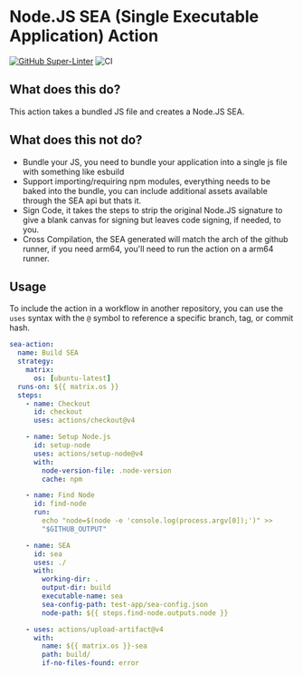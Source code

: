 # Node.JS SEA (Single Executable Application) Action

[![GitHub Super-Linter](https://github.com/bryopsida/node-sea-action/actions/workflows/linter.yml/badge.svg)](https://github.com/super-linter/super-linter)
![CI](https://github.com/bryopsida/node-sea-action/actions/workflows/ci.yml/badge.svg)

## What does this do?

This action takes a bundled JS file and creates a Node.JS SEA.

## What does this not do?

- Bundle your JS, you need to bundle your application into a single js file with
  something like esbuild
- Support importing/requiring npm modules, everything needs to be baked into the
  bundle, you can include additional assets available through the SEA api but
  thats it.
- Sign Code, it takes the steps to strip the original Node.JS signature to give
  a blank canvas for signing but leaves code signing, if needed, to you.
- Cross Compilation, the SEA generated will match the arch of the github runner,
  if you need arm64, you'll need to run the action on a arm64 runner.

## Usage

To include the action in a workflow in another repository, you can use the
`uses` syntax with the `@` symbol to reference a specific branch, tag, or commit
hash.

```yaml
sea-action:
  name: Build SEA
  strategy:
    matrix:
      os: [ubuntu-latest]
  runs-on: ${{ matrix.os }}
  steps:
    - name: Checkout
      id: checkout
      uses: actions/checkout@v4

    - name: Setup Node.js
      id: setup-node
      uses: actions/setup-node@v4
      with:
        node-version-file: .node-version
        cache: npm

    - name: Find Node
      id: find-node
      run:
        echo "node=$(node -e 'console.log(process.argv[0]);')" >>
        "$GITHUB_OUTPUT"

    - name: SEA
      id: sea
      uses: ./
      with:
        working-dir: .
        output-dir: build
        executable-name: sea
        sea-config-path: test-app/sea-config.json
        node-path: ${{ steps.find-node.outputs.node }}

    - uses: actions/upload-artifact@v4
      with:
        name: ${{ matrix.os }}-sea
        path: build/
        if-no-files-found: error
```
